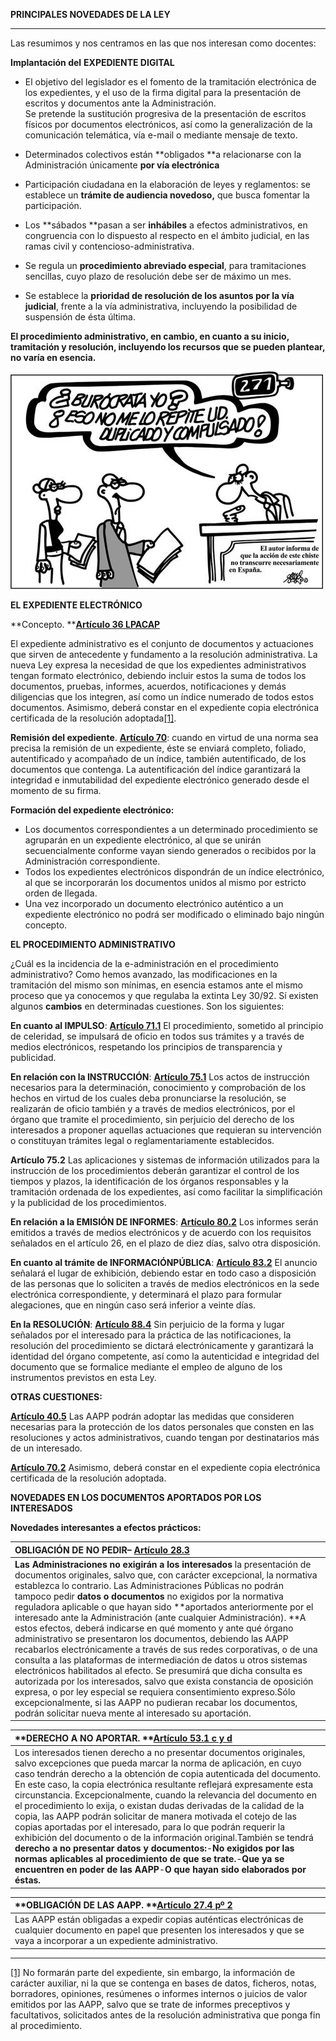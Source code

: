 **PRINCIPALES NOVEDADES DE LA LEY**

---

Las resumimos y nos centramos en las que nos interesan como docentes:

**Implantación del** **EXPEDIENTE DIGITAL**

* El objetivo del legislador es el fomento de la tramitación electrónica de los expedientes, y el uso de la firma digital para la presentación de escritos y documentos ante la Administración.  
  Se pretende la sustitución progresiva de la presentación de escritos físicos por documentos electrónicos, así como la generalización de la comunicación telemática, vía e-mail o mediante mensaje de texto.

* Determinados colectivos están **obligados **a relacionarse con la Administración únicamente **por vía electrónica**

* Participación ciudadana en la elaboración de leyes y reglamentos: se establece un **trámite de audiencia novedoso,** que busca fomentar la participación.

* Los **sábados **pasan a ser **inhábiles** a efectos administrativos, en congruencia con lo dispuesto al respecto en el ámbito judicial, en las ramas civil y contencioso-administrativa.

* Se regula un **procedimiento abreviado especial**, para tramitaciones sencillas, cuyo plazo de resolución debe ser de máximo un mes.

* Se establece la **prioridad de resolución de los asuntos por la vía judicial**, frente a la vía administrativa, incluyendo la posibilidad de suspensión de ésta última.

**El procedimiento administrativo, en cambio, en cuanto a su inicio, tramitación y resolución, incluyendo los recursos que se pueden plantear, no varía en esencia.**

![](/assets/burocracia-1-1.jpg)



**EL EXPEDIENTE ELECTRÓNICO**

**Concepto. **[**Artículo 36 LPACAP**](https://www.boe.es/buscar/act.php?id=BOE-A-2015-10565&tn=1&p=20151002#a36)

El expediente administrativo es el conjunto de documentos y actuaciones que sirven de antecedente y fundamento a la resolución administrativa. La nueva Ley expresa la necesidad de que los expedientes administrativos tengan formato electrónico, debiendo incluir estos la suma de todos los documentos, pruebas, informes, acuerdos, notificaciones y demás diligencias que los integren, así como un índice numerado de todos estos documentos. Asimismo, deberá constar en el expediente copia electrónica certificada de la resolución adoptada[\[1\]](#_ftn1).

**Remisión del expediente**. [**Artículo 70**](https://www.boe.es/buscar/act.php?id=BOE-A-2015-10565&tn=1&p=20151002#a70): cuando en virtud de una norma sea precisa la remisión de un expediente, éste se enviará completo, foliado, autentificado y acompañado de un índice, también autentificado, de los documentos que contenga. La autentificación del índice garantizará la integridad e inmutabilidad del expediente electrónico generado desde el momento de su firma.

**Formación del expediente electrónico:**

* Los documentos correspondientes a un determinado procedimiento se agruparán en un expediente electrónico, al que se unirán secuencialmente conforme vayan siendo generados o recibidos por la Administración correspondiente.
* Todos los expedientes electrónicos dispondrán de un índice electrónico, al que se incorporarán los documentos unidos al mismo por estricto orden de llegada.
* Una vez incorporado un documento electrónico auténtico a un expediente electrónico no podrá ser modificado o eliminado bajo ningún concepto.



**EL PROCEDIMIENTO ADMINISTRATIVO**

¿Cuál es la incidencia de la e-administración en el procedimiento administrativo? Como hemos avanzado, las modificaciones en la tramitación del mismo son mínimas, en esencia estamos ante el mismo proceso que ya conocemos y que regulaba la extinta Ley 30/92. Sí existen algunos **cambios** en determinadas cuestiones. Son los siguientes:

**En cuanto al IMPULSO**: [**Artículo 71.1**](https://www.boe.es/buscar/act.php?id=BOE-A-2015-10565&tn=1&p=20151002#a70) El procedimiento, sometido al principio de celeridad, se impulsará de oficio en todos sus trámites y a través de medios electrónicos, respetando los principios de transparencia y publicidad.

**En relación con la INSTRUCCIÓN**: [**Artículo 75.1**](https://www.boe.es/buscar/act.php?id=BOE-A-2015-10565&tn=1&p=20151002#a75) Los actos de instrucción necesarios para la determinación, conocimiento y comprobación de los hechos en virtud de los cuales deba pronunciarse la resolución, se realizarán de oficio también y a través de medios electrónicos, por el órgano que tramite el procedimiento, sin perjuicio del derecho de los interesados a proponer aquellas actuaciones que requieran su intervención o constituyan trámites legal o reglamentariamente establecidos.

**Artículo 75.2** Las aplicaciones y sistemas de información utilizados para la instrucción de los procedimientos deberán garantizar el control de los tiempos y plazos, la identificación de los órganos responsables y la tramitación ordenada de los expedientes, así como facilitar la simplificación y la publicidad de los procedimientos.

**En relación a la EMISIÓN DE INFORMES**: [**Artículo 80.2**](https://www.boe.es/buscar/act.php?id=BOE-A-2015-10565&tn=1&p=20151002#a80) Los informes serán emitidos a través de medios electrónicos y de acuerdo con los requisitos señalados en el artículo 26, en el plazo de diez días, salvo otra disposición.

**En cuanto al trámite de INFORMACIÓNPÚBLICA**: [**Artículo 83.2**](https://www.boe.es/buscar/act.php?id=BOE-A-2015-10565&tn=1&p=20151002#a83) El anuncio señalará el lugar de exhibición, debiendo estar en todo caso a disposición de las personas que lo soliciten a través de medios electrónicos en la sede electrónica correspondiente, y determinará el plazo para formular alegaciones, que en ningún caso será inferior a veinte días.

**En la RESOLUCIÓN**: [**Artículo 88.4**](https://www.boe.es/buscar/act.php?id=BOE-A-2015-10565&tn=1&p=20151002#a88) Sin perjuicio de la forma y lugar señalados por el interesado para la práctica de las notificaciones, la resolución del procedimiento se dictará electrónicamente y garantizará la identidad del órgano competente, así como la autenticidad e integridad del documento que se formalice mediante el empleo de alguno de los instrumentos previstos en esta Ley.

**OTRAS CUESTIONES:**

[**Artículo 40.5**](https://www.boe.es/buscar/act.php?id=BOE-A-2015-10565&tn=1&p=20151002#a40) Las AAPP podrán adoptar las medidas que consideren necesarias para la protección de los datos personales que consten en las resoluciones y actos administrativos, cuando tengan por destinatarios más de un interesado.

[**Artículo 70.2**](https://www.boe.es/buscar/act.php?id=BOE-A-2015-10565&tn=1&p=20151002#a70) Asimismo, deberá constar en el expediente copia electrónica certificada de la resolución adoptada.



**NOVEDADES EN LOS DOCUMENTOS APORTADOS POR LOS INTERESADOS**

**Novedades interesantes a efectos prácticos:**

| **OBLIGACIÓN DE NO PEDIR**– [**Artículo 28.3**](https://www.boe.es/buscar/act.php?id=BOE-A-2015-10565&tn=1&p=20151002#a28) |
| :--- |
| **Las Administraciones no exigirán a los interesados** la presentación de documentos originales, salvo que, con carácter excepcional, la normativa establezca lo contrario. Las Administraciones Públicas no podrán tampoco pedir **datos o documentos** no exigidos por la normativa reguladora aplicable o que hayan sido **aportados anteriormente por el interesado ante la Administración \(ante cualquier Administración\). **A estos efectos, deberá indicarse en qué momento y ante qué órgano administrativo se presentaron los documentos, debiendo las AAPP recabarlos electrónicamente a través de sus redes corporativas, o  de una consulta a las plataformas de intermediación de datos u otros sistemas electrónicos habilitados al efecto. Se presumirá que dicha consulta es autorizada por los interesados, salvo que exista constancia de oposición expresa, o por ley especial se requiera consentimiento expreso.Sólo excepcionalmente, si las AAPP no pudieran recabar los documentos, podrán solicitar nueva mente al interesado su aportación. |

| **DERECHO A NO APORTAR. **[**Artículo 53.1 c y d**](https://www.boe.es/buscar/act.php?id=BOE-A-2015-10565&tn=1&p=20151002#a53) |
| :--- |
| Los interesados tienen derecho a no presentar documentos originales, salvo excepciones que pueda marcar la norma de aplicación, en cuyo caso tendrán derecho a la obtención de copia autenticada del documento. En este caso, la copia electrónica resultante reflejará expresamente esta circunstancia. Excepcionalmente, cuando la relevancia del documento en el procedimiento lo exija, o existan dudas derivadas de la calidad de la copia, las AAPP podrán solicitar de manera motivada el cotejo de las copias aportadas por el interesado, para lo que podrán requerir la exhibición del documento o de la información original.También se tendrá **derecho a no presentar datos y documentos:**-**No exigidos por las normas aplicables al procedimiento de que se trate.**-**Que ya se encuentren en poder de las AAPP**-**O que hayan sido elaborados por éstas.** |

| **OBLIGACIÓN DE LAS AAPP. **[**Artículo 27.4 pº 2**](https://www.boe.es/buscar/act.php?id=BOE-A-2015-10565&tn=1&p=20151002#a27) |
| :--- |
| Las AAPP están obligadas a expedir copias auténticas electrónicas de cualquier documento en papel que presenten los interesados y que se vaya a incorporar a un expediente administrativo. |

---

[\[1\]](#_ftnref1) No formarán parte del expediente, sin embargo, la información de carácter auxiliar, ni la que se contenga en bases de datos, ficheros, notas, borradores, opiniones, resúmenes o informes internos o juicios de valor emitidos por las AAPP, salvo que se trate de informes preceptivos y facultativos, solicitados antes de la resolución administrativa que ponga fin al procedimiento.

